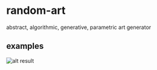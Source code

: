 # random-art
abstract, algorithmic, generative, parametric art generator

## examples

![alt result](https://github.com/alexadam/random-art/tree/master/public_html/examples/ra1-1.png?raw=true "spec1.png")
